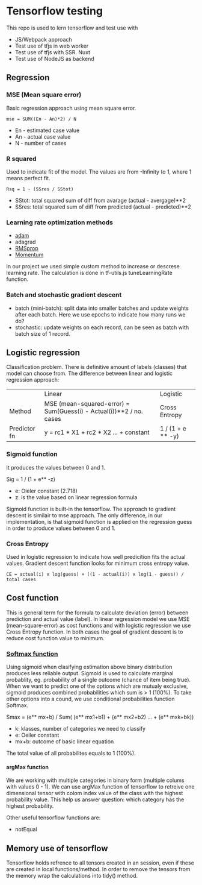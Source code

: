 # Tensorflow testing

This repo is used to lern tensorflow and test use with

- JS/Webpack approach
- Test use of tfjs in web worker
- Test use of tfjs with SSR. Nuxt
- Test use of NodeJS as backend

## Regression

### MSE (Mean square error)

Basic regression approach using mean square error.

`mse = SUM((En - An)*2) / N`

- En - estimated case value
- An - actual case value
- N - number of cases

### R squared

Used to indicate fit of the model. The values are from -Infinity to 1, where 1 means perfect fit.

`Rsq = 1 - (SSres / SStot)`

- SStot: total squared sum of diff from avarage (actual - avergage)\*\*2
- SSres: total squared sum of diff from predicted (actual - predicted)\*\*2

### Learning rate optimization methods

- [adam](https://www.youtube.com/watch?v=JXQT_vxqwIs)
- adagrad
- [RMSprop](https://www.youtube.com/watch?v=_e-LFe_igno)
- [Momentum](https://www.youtube.com/watch?v=k8fTYJPd3_I)

In our project we used simple custom method to increase or descrese learning rate. The calculation is done in tf-utils.js tuneLearningRate function.

### Batch and stochastic gradient descent

- batch (mini-batch): split data into smaller batches and update weights after each batch. Here we use epochs to indicate how many runs we do?
- stochastic: update weights on each record, can be seen as batch with batch size of 1 record.

## Logistic regression

Classification problem. There is definitive amount of labels (classes) that model can choose from. The difference between linear and logistic regression approach:

<table>
  <tr>
    <td></td>
    <td>Linear</td>
    <td>Logistic</td>
  </tr>
  <tr>
    <td>Method</td>
    <td>MSE (mean-squared-error) = Sum(Guess(i) - Actual(i))**2 / no. cases</td>
    <td>Cross Entropy </td>
  </tr>
  <tr>
    <td>Predictor fn</td>
    <td>y = rc1 * X1 + rc2 * X2 ... + constant</td>
    <td>1 / (1 + e ** -y) </td>
  </tr>
</table>

### Sigmoid function

It produces the values between 0 and 1.

Sig = 1 / (1 + e\*\* -z)

- e: Oieler constant (2.718)
- z: is the value based on linear regression formula

Sigmoid function is built-in the tensorflow. The approach to gradient descent is similair to mse approach. The only difference, in our implementation, is that sigmoid function is applied on the regression guess in order to produce values between 0 and 1.

### Cross Entropy

Used in logistic regression to indicate how well predicition fits the actual values. Gradient descent function looks for minimum cross entropy value.

`CE = actual(i) x log(guess) + ((1 - actual(i)) x log(1 - guess)) / total cases`

## Cost function

This is general term for the formula to calculate deviation (error) between prediction and actual value (label). In linear regression model we use MSE (mean-square-error) as cost functions and with logistic regression we use Cross Entropy function. In both cases the goal of gradient descent is to reduce cost function value to minimum.

### [Softmax function](https://www.udemy.com/course/machine-learning-with-javascript/learn/lecture/12279784#overview)

Using sigmoid when clasifying estimation above binary distribution produces less reliable output. Sigmoid is used to calculate marginal probablity, eg. probability
of a single outcome (chance of item being true). When we want to predict one of the options which are mutualy exclusive, sigmoid produces combined probabilities which sum is > 1 (100%). To take other options into a cound, we use conditional probabilities function Softmax.

Smax = (e** mx+b) / Sum( (e** mx1+b1) + (e** mx2+b2) ... + (e** mxk+bk))

- k: klasses, number of categories we need to classify
- e: Oeiler constant
- mx+b: outcome of basic linear equation

The total value of all probabilites equals to 1 (100%).

#### argMax function

We are working with multiple categories in binary form (multiple colums with values 0 - 1). We can use argMax function of tensorflow to retreive one dimensional tensor with colom index value of the class with the highest probability value. This help us answer question: which category has the highest probability.

Other useful tensorflow functions are:

- notEqual

## Memory use of tensorflow

Tensorflow holds refrence to all tensors created in an session, even if these are created in local functions/method. In order to remove the tensors from the memory wrap the calculations into tidy() method.
